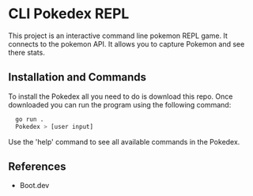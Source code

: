 # CLI Pokedex  REPL

This project is an interactive command line pokemon REPL game. It connects to the pokemon API. It allows you to capture Pokemon and see there stats.

## Installation and Commands

To install the Pokedex all you need to do is download this repo. Once downloaded you can run the program using the following command: 

```bash
  go run .
  Pokedex > [user input]
```

Use the 'help' command to see all available commands in the Pokedex.

## References

- Boot.dev